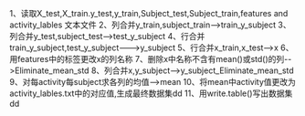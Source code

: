 1、读取X_test,X_train.y_test,y_train,Subject_test,Subject_train,features and activity_lables 文本文件
2、列合并y_train,subject_train-->train_y_subject
3、列合并y_test,subject_test-->test_y_subject
4、行合并train_y_subject,test_y_subject--->y_subject
5、行合并x_train,x_test-->x
6、用features中的标签更改x的列名称
7、删除x中名称不含有mean()或std()的列-->Eliminate_mean_std
8、列合并x,y_subject-->y_subject_Eliminate_mean_std
9、对每activity每subject求各列的均值-->mean
10、将mean中activity值更改为activity_lables.txt中的对应值,生成最终数据集dd
11、用write.table()写出数据集dd

